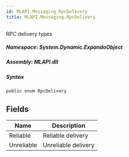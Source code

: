 ```yaml
---  
id: MLAPI.Messaging.RpcDelivery  
title: MLAPI.Messaging.RpcDelivery  
---
```


<div class="markdown level0 summary">

RPC delivery types

</div>

<div class="markdown level0 conceptual">

</div>

##### **Namespace**: System.Dynamic.ExpandoObject

##### **Assembly**: MLAPI.dll

##### Syntax

    public enum RpcDelivery

## Fields

| Name       | Description         |
|------------|---------------------|
| Reliable   | Reliable delivery   |
| Unreliable | Unreliable delivery |
